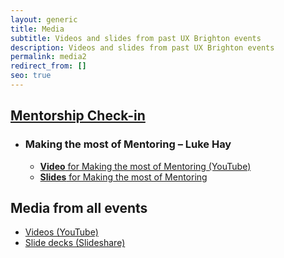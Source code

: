 ```yaml
---
layout: generic
title: Media
subtitle: Videos and slides from past UX Brighton events
description: Videos and slides from past UX Brighton events
permalink: media2
redirect_from: []
seo: true
---
```

## [Mentorship Check-in](https://uxbri.org/mentorship-check-in)

* ### Making the most of Mentoring – Luke Hay

  * [**Video** for Making the most of Mentoring (YouTube)](https://www.youtube.com/watch?v=9oU8bej0MAU)
  * [**Slides** for Making the most of Mentoring](https://www.slideshare.net/uxbri/luke-hay-making-the-most-of-mentoring)

## Media from all events

* [Videos (YouTube)](https://www.youtube.com/@uxbri/videos)
* [Slide decks (Slideshare)](https://www.slideshare.net/uxbri/presentations)